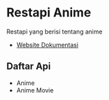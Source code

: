 # Restapi Anime
Restapi yang berisi tentang anime
* [Website Dokumentasi](https://twindev.herokuapp.com/)
## Daftar Api
* Anime
* Anime Movie



